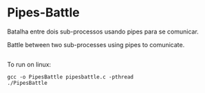 # Pipes-Battle

Batalha entre dois sub-processos usando pipes para se comunicar.

Battle between two sub-processes using pipes to comunicate.
##
To run on linux:
```
gcc -o PipesBattle pipesbattle.c -pthread
./PipesBattle
```
